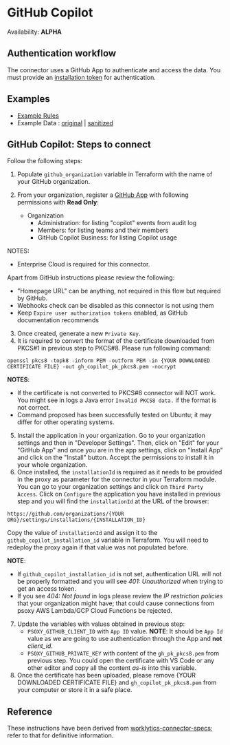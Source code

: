# GitHub Copilot

Availability: **ALPHA**

## Authentication workflow

The connector uses a GitHub App to authenticate and access the data. You must provide an [installation token](https://docs.github.com/en/apps/creating-github-apps/authenticating-with-a-github-app/generating-an-installation-access-token-for-a-github-app) for authentication.

## Examples

- [Example Rules](github-copilot.yaml)
- Example Data : [original](example-api-responses/original) |
  [sanitized](example-api-responses/sanitized)

## GitHub Copilot: Steps to connect

Follow the following steps:

1. Populate `github_organization` variable in Terraform with the name of your GitHub organization.

2. From your organization, register a [GitHub App](https://docs.github.com/en/apps/creating-github-apps/registering-a-github-app/registering-a-github-app#registering-a-github-app)
   with following permissions with **Read Only**:
    - Organization
        - Administration: for listing "copilot" events from audit log
        - Members: for listing teams and their members
        - GitHub Copilot Business: for listing Copilot usage

NOTES:
- Enterprise Cloud is required for this connector.

Apart from GitHub instructions please review the following:
- "Homepage URL" can be anything, not required in this flow but required by GitHub.
- Webhooks check can be disabled as this connector is not using them
- Keep `Expire user authorization tokens` enabled, as GitHub documentation recommends
3. Once created, generate a new `Private Key`.
4. It is required to convert the format of the certificate downloaded from PKCS#1 in previous step to PKCS#8. Please run following command:
```shell
openssl pkcs8 -topk8 -inform PEM -outform PEM -in {YOUR DOWNLOADED CERTIFICATE FILE} -out gh_copilot_pk_pkcs8.pem -nocrypt
```

**NOTES**:
- If the certificate is not converted to PKCS#8 connector will NOT work. You might see in logs a Java error `Invalid PKCS8 data.` if the format is not correct.
- Command proposed has been successfully tested on Ubuntu; it may differ for other operating systems.

5. Install the application in your organization.
   Go to your organization settings and then in "Developer Settings". Then, click on "Edit" for your "GitHub App" and once you are in the app settings, click on "Install App" and click on the "Install" button. Accept the permissions to install it in your whole organization.
6. Once installed, the `installationId` is required as it needs to be provided in the proxy as parameter for the connector in your Terraform module. You can go to your organization settings and
   click on `Third Party Access`. Click on `Configure` the application you have installed in previous step and you will find the `installationId` at the URL of the browser:
```
https://github.com/organizations/{YOUR ORG}/settings/installations/{INSTALLATION_ID}
```
Copy the value of `installationId` and assign it to the `github_copilot_installation_id` variable in Terraform. You will need to redeploy the proxy again if that value was not populated before.

**NOTE**:
- If `github_copilot_installation_id` is not set, authentication URL will not be properly formatted and you will see *401: Unauthorized* when trying to get an access token.
- If you see *404: Not found* in logs please review the *IP restriction policies* that your organization might have; that could cause connections from psoxy AWS Lambda/GCP Cloud Functions be rejected.

7. Update the variables with values obtained in previous step:
    - `PSOXY_GITHUB_CLIENT_ID` with `App ID` value. **NOTE**: It should be `App Id` value as we are going to use authentication through the App and **not** *client_id*.
    - `PSOXY_GITHUB_PRIVATE_KEY` with content of the `gh_pk_pkcs8.pem` from previous step. You could open the certificate with VS Code or any other editor and copy all the content *as-is* into this variable.
8. Once the certificate has been uploaded, please remove {YOUR DOWNLOADED CERTIFICATE FILE} and `gh_copilot_pk_pkcs8.pem` from your computer or store it in a safe place.

## Reference

These instructions have been derived from
[worklytics-connector-specs](../../../infra/modules/worklytics-connector-specs/main.tf); refer to
that for definitive information.
